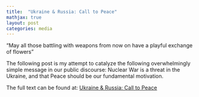 ```yaml
---
title:  "Ukraine & Russia: Call to Peace"
mathjax: true
layout: post
categories: media
---
```


“May all those battling with weapons from now on have a playful exchange of flowers” 

The following post is my attempt to catalyze the following overwhelmingly simple message in our public discourse: Nuclear War is a threat in the Ukraine, and that Peace should be our fundamental motivation. 

The full text can be found at: [Ukraine & Russia: Call to Peace](https://seanxyz.substack.com/p/ukraine-and-russia-call-for-peace)

